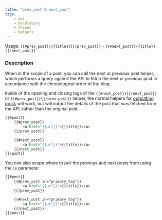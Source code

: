```yaml
---
title: "prev_post & next_post"
tags:
    - api
    - handlebars
    - themes
    - helpers
---
```


Usage: `{{#prev_post}}{{title}}{{/prev_post}}` -  `{{#next_post}}{{title}}{{/next_post}}`

### Description

When in the scope of a post, you can call the next or previous post helper, which performs a query against the API to fetch the next or previous post in accordance with the chronological order of the blog.

Inside of the opening and closing tags of the `{{#next_post}}{{/next_post}}` or `{{#prev_post}}{{/prev-post}}` helper, the normal helpers for [outputting posts](/docs/post) will work, but will output the details of the post that was fetched from the API, rather than the original post. 

```html
{{#post}}
	{{#prev_post}}
		<a href="{{url}}">{{title}}</a>
	{{/prev_post}}

	{{#next_post}}
		<a href="{{url}}">{{title}}</a>
	{{/next_post}}
{{/post}}
```

You can also scope where to pull the previous and next posts from using the `in` parameter

```html
{{#post}}
	{{#prev_post in="primary_tag"}}
		<a href="{{url}}">{{title}}</a>
	{{/prev_post}}

	{{#next_post in="primary_tag"}}
		<a href="{{url}}">{{title}}</a>
	{{/next_post}}
{{/post}}
```
